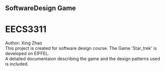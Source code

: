 # <h2>SoftwareDesign Game</h2>
# EECS3311
Author: Xing Zhao   
This project is created for software design course. The Game 'Star_trek' is developed on EIFFEL.   
A detailed documentaion describing the game and the design patterns used is included.
